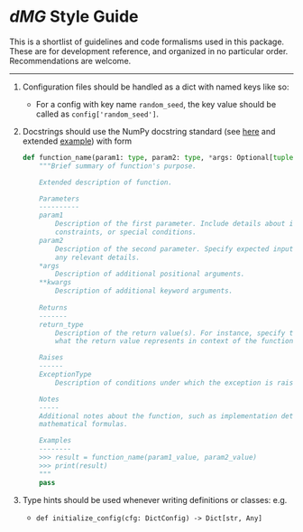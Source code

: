 # *dMG* Style Guide

This is a shortlist of guidelines and code formalisms used in this package. These are for development reference, and organized in no
particular order. Recommendations are welcome.

---

1. Configuration files should be handled as a dict with named keys like so:
    - For a config with key name `random_seed`, the key value should be called as `config['random_seed']`.

2. Docstrings should use the NumPy docstring standard (see [here](https://numpydoc.readthedocs.io/en/latest/format.html)
and extended [example](https://sphinxcontrib-napoleon.readthedocs.io/en/latest/example_numpy.html)) with form

    ```python
    def function_name(param1: type, param2: type, *args: Optional[tuple], **kwargs: Optional[dict]) -> type:
        """Brief summary of function's purpose.

        Extended description of function.

        Parameters
        ----------
        param1
            Description of the first parameter. Include details about its purpose,
            constraints, or special conditions.
        param2
            Description of the second parameter. Specify expected input type and
            any relevant details.
        *args
            Description of additional positional arguments.
        **kwargs
            Description of additional keyword arguments.
        
        Returns
        -------
        return_type
            Description of the return value(s). For instance, specify the type and
            what the return value represents in context of the function.

        Raises
        ------
        ExceptionType
            Description of conditions under which the exception is raised.

        Notes
        -----
        Additional notes about the function, such as implementation details or
        mathematical formulas.

        Examples
        --------
        >>> result = function_name(param1_value, param2_value)
        >>> print(result)
        """
        pass
    ```

3. Type hints should be used whenever writing definitions or classes: e.g.
    - `def initialize_config(cfg: DictConfig) -> Dict[str, Any]`
